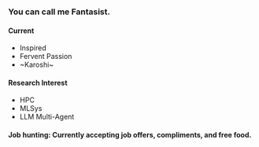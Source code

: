### You can call me Fantasist.

#### Current
- Inspired
- Fervent Passion
- ~Karoshi~

#### Research Interest

- HPC
- MLSys
- LLM Multi-Agent


#### Job hunting: Currently accepting job offers, compliments, and free food.
<!--
**Karen-the-Fantasist/Karen-the-Fantasist** is a ✨ _special_ ✨ repository because its `README.md` (this file) appears on your GitHub profile.

Here are some ideas to get you started:

- 🔭 I’m currently working on ...
- 🌱 I’m currently learning ...
- 👯 I’m looking to collaborate on ...
- 🤔 I’m looking for help with ...
- 💬 Ask me about ...
- 📫 How to reach me: ...
- 😄 Pronouns: ...
- ⚡ Fun fact: ...
-->
